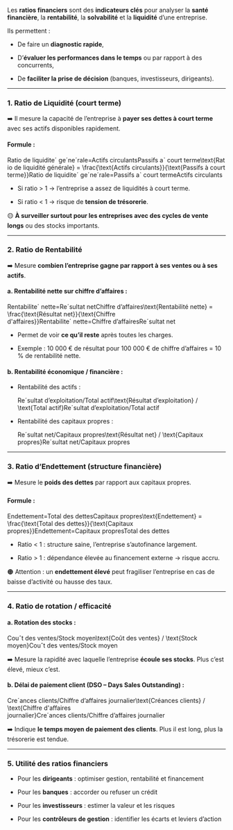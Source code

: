 Les **ratios financiers** sont des **indicateurs clés** pour analyser la **santé financière**, la **rentabilité**, la **solvabilité** et la **liquidité** d’une entreprise.

Ils permettent :

- De faire un **diagnostic rapide**,
    
- D’**évaluer les performances dans le temps** ou par rapport à des concurrents,
    
- De **faciliter la prise de décision** (banques, investisseurs, dirigeants).
    

---

### 1. **Ratio de Liquidité** (court terme)

➡️ Il mesure la capacité de l’entreprise à **payer ses dettes à court terme** avec ses actifs disponibles rapidement.

#### Formule :

Ratio de liquiditeˊ geˊneˊrale=Actifs circulantsPassifs aˋ court terme\text{Ratio de liquidité générale} = \frac{\text{Actifs circulants}}{\text{Passifs à court terme}}Ratio de liquiditeˊ geˊneˊrale=Passifs aˋ court termeActifs circulants​

- Si ratio > 1 → l’entreprise a assez de liquidités à court terme.
    
- Si ratio < 1 → risque de **tension de trésorerie**.
    

🟡 **À surveiller surtout pour les entreprises avec des cycles de vente longs** ou des stocks importants.

---

### 2. **Ratio de Rentabilité**

➡️ Mesure **combien l’entreprise gagne par rapport à ses ventes ou à ses actifs**.

#### a. **Rentabilité nette sur chiffre d’affaires** :

Rentabiliteˊ nette=Reˊsultat netChiffre d’affaires\text{Rentabilité nette} = \frac{\text{Résultat net}}{\text{Chiffre d'affaires}}Rentabiliteˊ nette=Chiffre d’affairesReˊsultat net​

- Permet de voir **ce qu’il reste** après toutes les charges.
    
- Exemple : 10 000 € de résultat pour 100 000 € de chiffre d’affaires = 10 % de rentabilité nette.
    

#### b. **Rentabilité économique / financière** :

- Rentabilité des actifs :
    
    Reˊsultat d’exploitation/Total actif\text{Résultat d’exploitation} / \text{Total actif}Reˊsultat d’exploitation/Total actif
- Rentabilité des capitaux propres :
    
    Reˊsultat net/Capitaux propres\text{Résultat net} / \text{Capitaux propres}Reˊsultat net/Capitaux propres

---

### 3. **Ratio d’Endettement** (structure financière)

➡️ Mesure le **poids des dettes** par rapport aux capitaux propres.

#### Formule :

Endettement=Total des dettesCapitaux propres\text{Endettement} = \frac{\text{Total des dettes}}{\text{Capitaux propres}}Endettement=Capitaux propresTotal des dettes​

- Ratio < 1 : structure saine, l’entreprise s’autofinance largement.
    
- Ratio > 1 : dépendance élevée au financement externe → risque accru.
    

🟠 Attention : un **endettement élevé** peut fragiliser l’entreprise en cas de baisse d’activité ou hausse des taux.

---

### 4. **Ratio de rotation / efficacité**

#### a. Rotation des stocks :

Couˆt des ventes/Stock moyen\text{Coût des ventes} / \text{Stock moyen}Couˆt des ventes/Stock moyen

➡️ Mesure la rapidité avec laquelle l’entreprise **écoule ses stocks**. Plus c’est élevé, mieux c’est.

#### b. Délai de paiement client (DSO – Days Sales Outstanding) :

Creˊances clients/Chiffre d’affaires journalier\text{Créances clients} / \text{Chiffre d'affaires journalier}Creˊances clients/Chiffre d’affaires journalier

➡️ Indique **le temps moyen de paiement des clients**. Plus il est long, plus la trésorerie est tendue.

---

### 5. **Utilité des ratios financiers**

- Pour les **dirigeants** : optimiser gestion, rentabilité et financement
    
- Pour les **banques** : accorder ou refuser un crédit
    
- Pour les **investisseurs** : estimer la valeur et les risques
    
- Pour les **contrôleurs de gestion** : identifier les écarts et leviers d’action